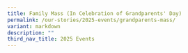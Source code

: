 ```yaml
---
title: Family Mass (In Celebration of Grandparents' Day)
permalink: /our-stories/2025-events/grandparents-mass/
variant: markdown
description: ""
third_nav_title: 2025 Events
---
```

